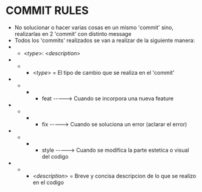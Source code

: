 # **COMMIT RULES**

- No solucionar o hacer varias cosas en un mismo 'commit' sino, realizarlas en 2 'commit' con distinto message
- Todos los 'commits' realizados se van a realizar de la siguiente manera:
- - <*type*>: <*description*>
- - - <*type*> = El tipo de cambio que se realiza en el 'commit'
- - - - feat   ----->   Cuando se incorpora una nueva feature
- - - - fix    ----->   Cuando se soluciona un error (aclarar el error)
- - - - style  ----->   Cuando se modifica la parte estetica o visual del codigo
- - - <*description*> = Breve y concisa descripcion de lo que se realizo en el codigo